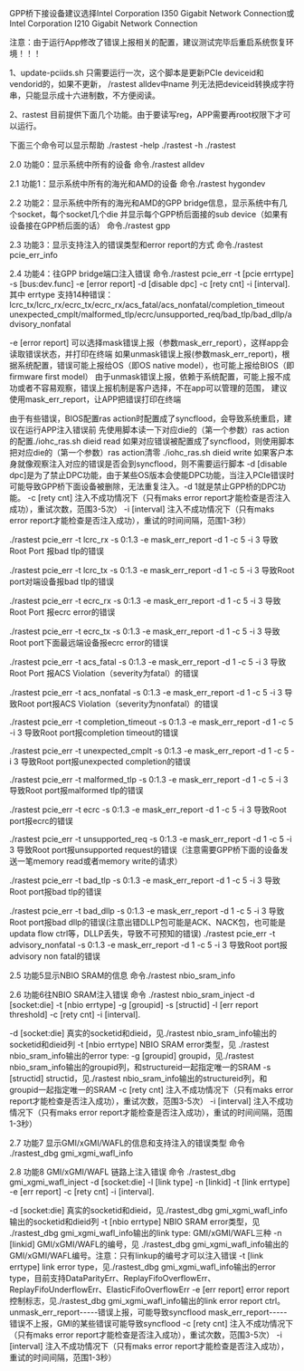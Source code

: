 GPP桥下接设备建议选择Intel Corporation I350 Gigabit Network Connection或
Intel Corporation I210 Gigabit Network Connection

注意：由于运行App修改了错误上报相关的配置，建议测试完毕后重启系统恢复环境！！！

1、update-pciids.sh 只需要运行一次，这个脚本是更新PCIe deviceid和vendorid的，如果不更新，
/rastest alldev中name 列无法把deviceid转换成字符串，只能显示成十六进制数，不方便阅读。

2、rastest 目前提供下面几个功能。由于要读写reg，APP需要再root权限下才可以运行。

下面三个命令可以显示帮助
./rastest -help
./rastest -h
./rastest

2.0 功能0：显示系统中所有的设备
命令./rastest alldev

2.1 功能1：显示系统中所有的海光和AMD的设备
命令./rastest hygondev

2.2 功能2：显示系统中所有的海光和AMD的GPP bridge信息，显示系统中有几个socket，每个socket几个die
并显示每个GPP桥后面接的sub device（如果有设备接在GPP桥后面的话）
命令./rastest gpp

2.3 功能3：显示支持注入的错误类型和error report的方式
命令./rastest pcie_err_info

2.4 功能4：往GPP bridge端口注入错误
命令./rastest pcie_err -t [pcie errtype] -s [bus:dev.func] -e [error report] -d [disable dpc] -c [rety cnt] -i [interval].
其中 errtype 支持14种错误：lcrc_tx/lcrc_rx/ecrc_tx/ecrc_rx/acs_fatal/acs_nonfatal/completion_timeout
unexpected_cmplt/malformed_tlp/ecrc/unsupported_req/bad_tlp/bad_dllp/advisory_nonfatal

-e [error report] 可以选择mask错误上报（参数mask_err_report），这样app会读取错误状态，并打印在终端
如果unmask错误上报(参数mask_err_report)，根据系统配置，错误可能上报给OS（即OS native model），也可能上报给BIOS（即firmware first model）
由于unmask错误上报，依赖于系统配置，可能上报不成功或者不容易观察，错误上报机制是客户选择，不在app可以管理的范围，
建议使用mask_err_report，让APP把错误打印在终端

由于有些错误，BIOS配置ras action时配置成了syncflood，会导致系统重启，建议在运行APP注入错误前
先使用脚本读一下对应die的（第一个参数）ras action的配置./iohc_ras.sh dieid read
如果对应错误被配置成了syncflood，则使用脚本把对应die的（第一个参数）ras action清零 ./iohc_ras.sh dieid write
如果客户本身就像观察注入对应的错误是否会到syncflood，则不需要运行脚本
-d [disable dpc]是为了禁止DPC功能，由于某些OS版本会使能DPC功能，当注入PCIe错误时可能导致GPP桥下面设备被删除，无法重复注入。-d 1就是禁止GPP桥的DPC功能。
-c [rety cnt] 注入不成功情况下（只有maks error report才能检查是否注入成功），重试次数，范围3-5次）
-i [interval] 注入不成功情况下（只有maks error report才能检查是否注入成功），重试的时间间隔，范围1-3秒）

./rastest pcie_err -t lcrc_rx -s 0:1.3 -e mask_err_report -d 1 -c 5 -i 3
导致Root Port 报bad tlp的错误

./rastest pcie_err -t lcrc_tx -s 0:1.3 -e mask_err_report -d 1 -c 5 -i 3
导致Root port对端设备报bad tlp的错误

./rastest pcie_err -t ecrc_rx -s 0:1.3 -e mask_err_report -d 1 -c 5 -i 3
导致Root Port 报ecrc error的错误

./rastest pcie_err -t ecrc_tx -s 0:1.3 -e mask_err_report -d 1 -c 5 -i 3
导致Root port下面最远端设备报ecrc error的错误

./rastest pcie_err -t acs_fatal -s 0:1.3 -e mask_err_report -d 1 -c 5 -i 3
导致Root Port 报ACS Violation（severity为fatal）的错误

./rastest pcie_err -t acs_nonfatal -s 0:1.3 -e mask_err_report -d 1 -c 5 -i 3
导致Root port报ACS Violation（severity为nonfatal）的错误

./rastest pcie_err -t completion_timeout -s 0:1.3 -e mask_err_report -d 1 -c 5 -i 3
导致Root port报completion timeout的错误

./rastest pcie_err -t unexpected_cmplt -s 0:1.3 -e mask_err_report -d 1 -c 5 -i 3
导致Root port报unexpected completion的错误

./rastest pcie_err -t malformed_tlp -s 0:1.3 -e mask_err_report -d 1 -c 5 -i 3
导致Root port报malformed tlp的错误

./rastest pcie_err -t ecrc -s 0:1.3 -e mask_err_report -d 1 -c 5 -i 3
导致Root port报ecrc的错误

./rastest pcie_err -t unsupported_req -s 0:1.3 -e mask_err_report -d 1 -c 5 -i 3
导致Root port报unsupported request的错误（注意需要GPP桥下面的设备发送一笔memory read或者memory write的请求）

./rastest pcie_err -t bad_tlp -s 0:1.3 -e mask_err_report -d 1 -c 5 -i 3
导致Root port报bad tlp的错误

./rastest pcie_err -t bad_dllp -s 0:1.3 -e mask_err_report -d 1 -c 5 -i 3
导致Root port报bad dllp的错误(注意出错DLLP包可能是ACK、NACK包，也可能是updata flow ctrl等，DLLP丢失，导致不可预知的错误)
./rastest pcie_err -t advisory_nonfatal -s 0:1.3 -e mask_err_report -d 1 -c 5 -i 3
导致Root port报advisory non fatal的错误

2.5 功能5显示NBIO SRAM的信息
命令./rastest nbio_sram_info

2.6 功能6往NBIO SRAM注入错误
命令 ./rastest nbio_sram_inject -d [socket:die] -t [nbio errtype] -g [groupid] -s [structid] -l [err report threshold] -c [rety cnt] -i [interval].

-d [socket:die] 真实的socketid和dieid，见./rastest nbio_sram_info输出的socketid和dieid列
-t [nbio errtype] NBIO SRAM error类型，见 ./rastest nbio_sram_info输出的error type:
-g [groupid] groupid，见./rastest nbio_sram_info输出的groupid列，和structureid一起指定唯一的SRAM
-s [structid] structid，见./rastest nbio_sram_info输出的structureid列，和groupid一起指定唯一的SRAM
-c [rety cnt] 注入不成功情况下（只有maks error report才能检查是否注入成功），重试次数，范围3-5次）
-i [interval] 注入不成功情况下（只有maks error report才能检查是否注入成功），重试的时间间隔，范围1-3秒）

2.7 功能7 显示GMI/xGMI/WAFL的信息和支持注入的错误类型
命令 ./rastest_dbg gmi_xgmi_wafl_info

2.8 功能8 GMI/xGMI/WAFL 链路上注入错误
命令 ./rastest_dbg gmi_xgmi_wafl_inject -d [socket:die] -l [link type] -n [linkid] -t [link errtype] -e [err report] -c [rety cnt] -i [interval].

-d [socket:die] 真实的socketid和dieid，见./rastest_dbg gmi_xgmi_wafl_info输出的socketid和dieid列
-t [nbio errtype] NBIO SRAM error类型，见 ./rastest_dbg gmi_xgmi_wafl_info输出的link type: GMI/xGMI/WAFL三种
-n [linkid] GMI/xGMI/WAFL的编号，见 ./rastest_dbg gmi_xgmi_wafl_info输出的GMI/xGMI/WAFL编号。注意：只有linkup的编号才可以注入错误
-t [link errtype] link error type，见./rastest_dbg gmi_xgmi_wafl_info输出的error type，目前支持DataParityErr、ReplayFifoOverflowErr、ReplayFifoUnderflowErr、ElasticFifoOverflowErr
-e [err report]  error report控制标志，见./rastest_dbg gmi_xgmi_wafl_info输出的link error report ctrl。
unmask_err_report-----错误上报，可能导致syncflood
mask_err_report-----错误不上报，GMI的某些错误可能导致syncflood
-c [rety cnt] 注入不成功情况下（只有maks error report才能检查是否注入成功），重试次数，范围3-5次）
-i [interval] 注入不成功情况下（只有maks error report才能检查是否注入成功），重试的时间间隔，范围1-3秒）